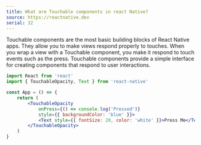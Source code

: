 ```yaml
---
title: What are Touchable components in react Native?
source: https://reactnative.dev
serial: 32
---
```


Touchable components are the most basic building blocks of React Native apps. They allow you to make views respond properly to touches. When you wrap a view with a Touchable component, you make it respond to touch events such as the press. Touchable components provide a simple interface for creating components that respond to user interactions.

```jsx
import React from 'react'
import { TouchableOpacity, Text } from 'react-native'

const App = () => {
	return (
		<TouchableOpacity
			onPress={() => console.log('Pressed')}
			style={{ backgroundColor: 'blue' }}>
			<Text style={{ fontSize: 20, color: 'white' }}>Press Me</Text>
		</TouchableOpacity>
	)
}
```
